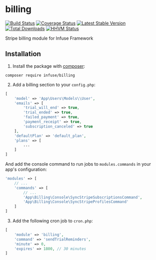 billing
=================

[![Build Status](https://travis-ci.org/infusephp/billing.png?branch=master)](https://travis-ci.org/infusephp/billing)
[![Coverage Status](https://coveralls.io/repos/infusephp/billing/badge.png)](https://coveralls.io/r/infusephp/billing)
[![Latest Stable Version](https://poser.pugx.org/infuse/billing/v/stable.png)](https://packagist.org/packages/infuse/billing)
[![Total Downloads](https://poser.pugx.org/infuse/billing/downloads.png)](https://packagist.org/packages/infuse/billing)
[![HHVM Status](http://hhvm.h4cc.de/badge/infuse/billing.svg)](http://hhvm.h4cc.de/package/infuse/billing)

Stripe billing module for Infuse Framework

## Installation

1. Install the package with [composer](http://getcomposer.org):

```
composer require infuse/billing
```

2. Add a billing section to your `config.php`:
```php
[
	'model' => 'App\Users\Models\\User',
	'emails' => [
		'trial_will_end' => true,
		'trial_ended' => true,
		'failed_payment' => true,
		'payment_receipt' => true,
		'subscription_canceled' => true
	],
	'defaultPlan' => 'default_plan',
	'plans' => [
		...
	]
]
```

And add the console command to run jobs to `modules.commands` in your app's configuration:
```php
'modules' => [
	// ...
	'commands' => [
		// ...
		'App\Billing\Console\SyncStripeSubscriptionsCommand',
		'App\Billing\Console\SyncStripeProfilesCommand'
	]
]
```

3. Add the following cron job to `cron.php`:
```php
[
    'module' => 'billing',
    'command' => 'sendTrialReminders',
    'minute' => 0,
    'expires' => 1800, // 30 minutes
]
```